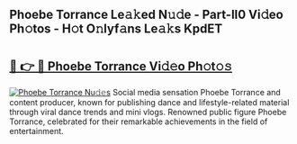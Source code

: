 ## Phoebe Torrance Le𝚊𝚔ed N𝚞𝚍e - Part-lI0 Vi𝚍eo Ph𝚘tos - H𝚘t O𝚗lyf𝚊ns Le𝚊𝚔s KpdET

# <h2><a href="http://hf1k2f5.feru.top/?c=Phoebe+Torrance">🔗 👉 🔴 Phoebe Torrance Vi𝚍𝚎o Ph𝚘t𝚘𝚜</a></h2>

[![Phoebe Torrance Nu𝚍𝚎s](https://i.imgur.com/0TWrTi3.gif)](http://hf1k2f5.feru.top/?c=Phoebe+Torrance)
Social media sensation Phoebe Torrance and content producer, known for publishing dance and lifestyle-related material through viral dance trends and mini vlogs. Renowned public figure Phoebe Torrance, celebrated for their remarkable achievements in the field of entertainment. 

